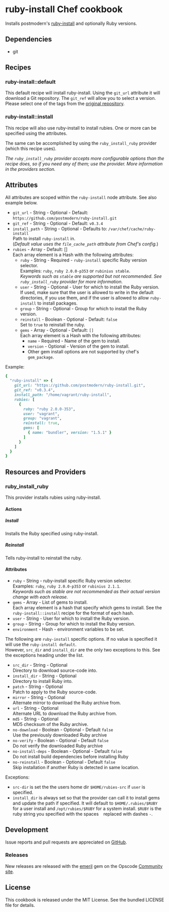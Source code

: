 # ruby-install Chef cookbook

Installs postmodern's [ruby-install](https://github.com/postmodern/ruby-install)
and optionally Ruby versions.

## Dependencies

- git

## Recipes

### ruby-install::default

This default recipe will install ruby-install.
Using the `git_url` attribute it will download a Git repository.
The `git_ref` will allow you to select a version.
Please select one of the tags from the
[original repository](https://github.com/postmodern/ruby-install/releases).

### ruby-install::install

This recipe will also use ruby-install to install rubies.
One or more can be specified using the attributes.

The same can be accomplished by using the `ruby_install_ruby` provider
(which this recipe uses).

_The `ruby_install_ruby` provider accepts more
configurable options than the recipe does, so if you need any of them;
use the provider. More information in the providers section._

## Attributes

All attributes are scoped within the `ruby-install` node attribute.
See also example below.

- `git_url` - String - Optional -
  Default: `https://github.com/postmodern/ruby-install.git`
- `git_ref` - String - Optional - Default: `v0.3.4`
- `install_path` - String - Optional -
  Defaults to: `/var/chef/cache/ruby-install`  
  Path to install `ruby-install` in.  
  (_Default value uses the `file_cache_path` attribute from Chef's config._)
- `rubies` - Array - Default: []  
  Each array element is a Hash with the following attributes:
  - `ruby` - String - Required - `ruby-install` specific Ruby version
    selector.  
    Examples: `ruby`, `ruby 2.0.0-p353` or `rubinius stable`.  
    _Keywords such as `stable` are supported but not recommended. See
    `ruby_install_ruby` provider for more information._
  - `user` - String - Optional - User for which to install the Ruby version.  
    If used, make sure that the user is allowed to write in the default
    directories, if you use them, and if the user is allowed to allow
    `ruby-install` to install packages.
  - `group` - String - Optional - Group for which to install the Ruby version.
  - `reinstall` - Boolean - Optional - Default: `false`  
    Set to `true` to reinstall the ruby.
  - `gems` - Array - Optional - Default: `[]`  
    Each array element is a Hash with the following attributes:
    - `name` - Required - Name of the gem to install.
    - `version` - Optional - Version of the gem to install.
    - Other gem install options are not supported by chef's `gem_package`.

Example:

```ruby
{
  "ruby-install" => {
    git_url: "https://github.com/postmodern/ruby-install.git",
    git_ref: "v0.3.4",
    install_path: "/home/vagrant/ruby-install",
    rubies: [
      {
        ruby: "ruby 2.0.0-353",
        user: "vagrant",
        group: "vagrant",
        reinstall: true,
        gems: [
          { name: "bundler", version: "1.5.1" }
        ]
      }
    ]
  }
}
```

## Resources and Providers

### ruby_install_ruby

This provider installs rubies using ruby-install.

#### Actions

##### Install

Installs the Ruby specified using ruby-install.

##### Reinstall

Tells ruby-install to reinstall the ruby.

#### Attributes

- `ruby` - String - ruby-install specific Ruby version selector.  
  Examples: `ruby`, `ruby 2.0.0-p353` or `rubinius 2.1.1`.  
  _Keywords such as stable are not recommended as their actual version change
  with each release._
- `gems` - Array - List of gems to install.  
  Each array element is a hash that specify which gems to install.
  See the `ruby-install::install` recipe for the format of each hash.
- `user` - String - User for which to install the Ruby version.
- `group` - String - Group for which to install the Ruby version.
- `environment` - Hash - environment variables to be set.

The following are `ruby-install` specific options. If no value is specified
it will use the `ruby-install default`.  
However, `src_dir` and `install_dir` are the only two exceptions to this.
See the exceptions heading under the list.

- `src_dir` - String - Optional  
  Directory to download source-code into.
- `install_dir` - String - Optional  
  Directory to install Ruby into.
- `patch` - String - Optional  
  Patch to apply to the Ruby source-code.
- `mirror` - String - Optional  
  Alternate mirror to download the Ruby archive from.
- `url` - String - Optional  
  Alternate URL to download the Ruby archive from.
- `md5` - String - Optional  
  MD5 checksum of the Ruby archive.
- `no-download` - Boolean - Optional - Default `false`  
  Use the previously downloaded Ruby archive
- `no-verify` - Boolean - Optional - Default `false`  
  Do not verify the downloaded Ruby archive
- `no-install-deps` - Boolean - Optional - Default `false`  
  Do not install build dependencies before installing Ruby
- `no-reinstall` - Boolean - Optional - Default `false`  
  Skip installation if another Ruby is detected in same location.

Exceptions:

- `src-dir` is set the the users home dir `$HOME/rubies-src` if `user` is
  specified.
- `install_dir` is always set so that the provider can call it to install
  gems and update the path if specified. It will default to
  `$HOME/.rubies/$RUBY` for a user install and `/opt/rubies/$RUBY` for a
  system install. `$RUBY` is the ruby string you specified with the spaces
  ` ` replaced with dashes `-`.

## Development

Issue reports and pull requests are appreciated on
[GitHub](https://github.com/tombruijn/chef-ruby-install).

### Releases

New releases are released with the [emeril](https://github.com/fnichol/emeril)
gem on the Opscode
[Community site](http://community.opscode.com/cookbooks/ruby-install).

## License

This cookbook is released under the MIT License.
See the bundled LICENSE file for details.

